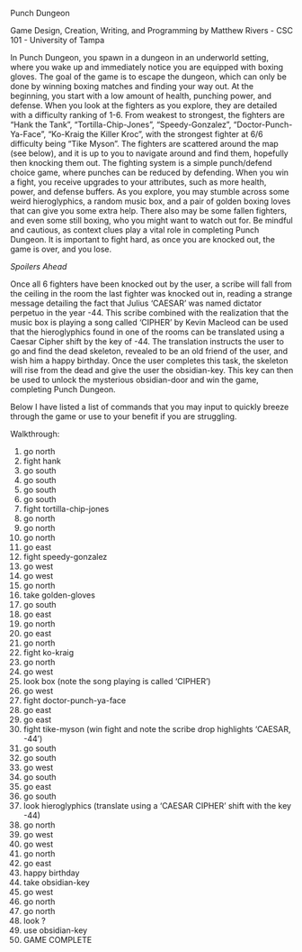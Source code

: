 Punch Dungeon

Game Design, Creation, Writing, and Programming by Matthew Rivers -
CSC 101 -
University of Tampa 

In Punch Dungeon, you spawn in a dungeon in an underworld setting, where you 
wake up and immediately notice you are equipped with boxing gloves. The goal of the 
game is to escape the dungeon, which can only be done by winning boxing matches 
and finding your way out.  At the beginning, you start with a low amount of health, 
punching power, and defense. When you look at the fighters as you explore, they are 
detailed with a difficulty ranking of 1-6. From weakest to strongest, the fighters are 
“Hank the Tank”, “Tortilla-Chip-Jones”, “Speedy-Gonzalez”, “Doctor-Punch-Ya-Face”, 
“Ko-Kraig the Killer Kroc”, with the strongest fighter at 6/6 difficulty being “Tike Myson”. 
The fighters are scattered around the map (see below), and it is up to you to navigate 
around and find them, hopefully then knocking them out. The fighting system is a simple 
punch/defend choice game, where punches can be reduced by defending. When you 
win a fight, you receive upgrades to your attributes, such as more health, power, and 
defense buffers. As you explore, you may stumble across some weird hieroglyphics, a 
random music box, and a pair of golden boxing loves that can give you some extra help. 
There also may be some fallen fighters, and even some still boxing, who you might want 
to watch out for. Be mindful and cautious, as context clues play a vital role in completing 
Punch Dungeon. It is important to fight hard, as once you are knocked out, the game is 
over, and you lose.

*Spoilers Ahead* 

Once all 6 fighters have been knocked out by the user, a scribe will fall from the ceiling 
in the room the last fighter was knocked out in, reading a strange message detailing the 
fact that Julius ‘CAESAR’ was named dictator perpetuo in the year -44. This scribe 
combined with the realization that the music box is playing a song called ‘CIPHER’ by 
Kevin Macleod can be used that the hieroglyphics found in one of the rooms can be 
translated using a Caesar Cipher shift by the key of -44. The translation instructs the 
user to go and find the dead skeleton, revealed to be an old friend of the user, and wish 
him a happy birthday. Once the user completes this task, the skeleton will rise from the 
dead and give the user the obsidian-key. This key can then be used to unlock the 
mysterious obsidian-door and win the game, completing Punch Dungeon. 

Below I have listed a list of commands that you may input to quickly breeze through the game
or use to your benefit if you are struggling.

Walkthrough: 
1. go north 
2. fight hank
3. go south 
4. go south 
5. go south 
6. go south 
7. fight tortilla-chip-jones
8. go north 
9. go north 
10. go north 
11. go east 
12. fight speedy-gonzalez
13. go west 
14. go west 
15. go north 
16. take golden-gloves 
17. go south 
18. go east 
19. go north 
20. go east 
21. go north 
22. fight ko-kraig
23. go north 
24. go west 
25. look box (note the song playing is called ‘CIPHER’)
26. go west 
27. fight doctor-punch-ya-face
28. go east 
29. go east 
30. fight tike-myson (win fight and note the scribe drop highlights ‘CAESAR, -44’)
31. go south 
32. go south 
33. go west 
34. go south 
35. go east 
36. go south 
37. look hieroglyphics (translate using a ‘CAESAR CIPHER’ shift with the key -44)
38. go north 
39. go west 
40. go west 
41. go north 
42. go east 
43. happy birthday 
44. take obsidian-key 
45. go west 
46. go north 
47. go north 
48. look ? 
49. use obsidian-key 
50. GAME COMPLETE
